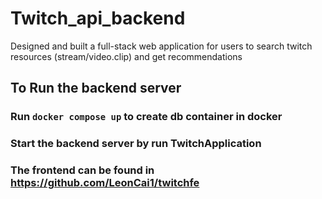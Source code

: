 # Twitch_api_backend
Designed and built a full-stack web application for users to search twitch resources (stream/video.clip) and get recommendations

## To Run the backend server
### Run `docker compose up` to create db container in docker
### Start the backend server by run TwitchApplication
### The frontend can be found in https://github.com/LeonCai1/twitchfe
